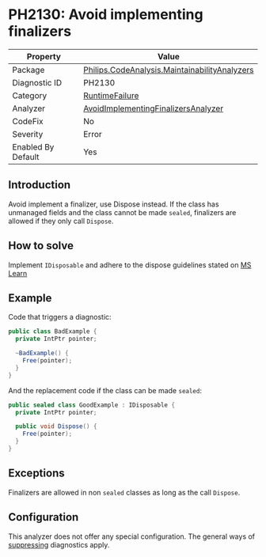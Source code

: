# PH2130: Avoid implementing finalizers

| Property | Value  |
|--|--|
| Package | [Philips.CodeAnalysis.MaintainabilityAnalyzers](https://www.nuget.org/packages/Philips.CodeAnalysis.MaintainabilityAnalyzers) |
| Diagnostic ID | PH2130 |
| Category  | [RuntimeFailure](../RuntimeFailure.md) |
| Analyzer | [AvoidImplementingFinalizersAnalyzer](https://github.com/philips-software/roslyn-analyzers/blob/master/Philips.CodeAnalysis.MaintainabilityAnalyzers/RuntimeFailure/AvoidImplementingFinalizersAnalyzer.cs)
| CodeFix  | No |
| Severity | Error |
| Enabled By Default | Yes |

## Introduction

Avoid implement a finalizer, use Dispose instead. If the class has unmanaged fields and the class cannot be made `sealed`, finalizers are allowed if they only call `Dispose`.

## How to solve

Implement `IDisposable` and adhere to the dispose guidelines stated on [MS Learn](https://learn.microsoft.com/en-us/dotnet/standard/garbage-collection/implementing-dispose)

## Example

Code that triggers a diagnostic:
``` cs
public class BadExample {
  private IntPtr pointer;

  ~BadExample() {
    Free(pointer);
  }
}
```

And the replacement code if the class can be made `sealed`:
``` cs
public sealed class GoodExample : IDisposable {
  private IntPtr pointer;

  public void Dispose() {
    Free(pointer);
  }
}
```
## Exceptions

Finalizers are allowed in non `sealed` classes as long as the call `Dispose`.

## Configuration

This analyzer does not offer any special configuration. The general ways of [suppressing](https://learn.microsoft.com/en-us/dotnet/fundamentals/code-analysis/suppress-warnings) diagnostics apply.